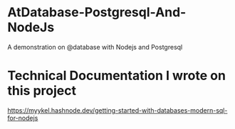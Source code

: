 # AtDatabase-Postgresql-And-NodeJs
A demonstration on @database with Nodejs and Postgresql

# Technical Documentation I wrote on this project
https://myykel.hashnode.dev/getting-started-with-databases-modern-sql-for-nodejs
